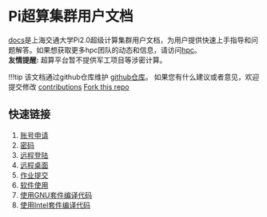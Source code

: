 # Pi超算集群用户文档
[docs](http://docs.hpc.sjtu.edu.cn/)是上海交通大学Pi2.0超级计算集群用户文档，为用户提供快速上手指导和问题解答。如果想获取更多hpc团队的动态和信息，请访问[hpc](https://hpc.sjtu.edu.cn/)。   
  **友情提醒:** 超算平台暂不提供军工项目等涉密计算。

!!!tip
	该文档通过github仓库维护
	[github仓库](https://github.com/sjtuhpcc/docs.sjtu.edu.cn)。
	如果您有什么建议或者意见，欢迎提交修改
	[contributions](contribution/contribution.md)
	[Fork this repo](https://github.com/sjtuhpcc/docs.sjtu.edu.cn)
	

## 快速链接

 1. [账号申请](accounts/apply.md)
 2. [密码](accounts/passwords.md)
 3. [远程登陆](login/SSH.md)
 4. [远程桌面](login/HpcStudio.md)
 5. [作业提交](job/slurm.md)
 6. [软件使用](module/module.md)
 7. [使用GNU套件编译代码](application/GNU.md)
 8. [使用Intel套件编译代码](application/Intel.md)
